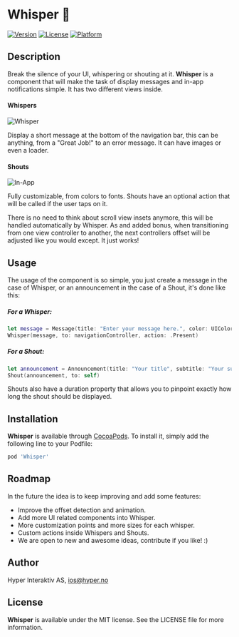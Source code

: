 # Whisper :leaves:

[![Version](https://img.shields.io/cocoapods/v/Whisper.svg?style=flat)](http://cocoadocs.org/docsets/Whisper)
[![License](https://img.shields.io/cocoapods/l/Whisper.svg?style=flat)](http://cocoadocs.org/docsets/Whisper)
[![Platform](https://img.shields.io/cocoapods/p/Whisper.svg?style=flat)](http://cocoadocs.org/docsets/Whisper)

## Description

Break the silence of your UI, whispering or shouting at it. **Whisper** is a component that will make the task of display messages and in-app notifications simple. It has two different views inside.

#### Whispers

![Whisper](https://github.com/hyperoslo/Whisper/blob/feature/README/Resources/permanent-whisper.png)

Display a short message at the bottom of the navigation bar, this can be anything, from a "Great Job!" to an error message. It can have images or even a loader.

#### Shouts

![In-App](https://github.com/hyperoslo/Whisper/blob/feature/README/Resources/in-app-notification.png)

Fully customizable, from colors to fonts. Shouts have an optional action that will be called if the user taps on it.

There is no need to think about scroll view insets anymore, this will be handled automatically by Whisper. As and added bonus, when transitioning from one view controller to another, the next controllers offset will be adjusted like you would except. It just works!

## Usage

The usage of the component is so simple, you just create a message in the case of Whisper, or an announcement in the case of a Shout, it's done like this:

##### For a Whisper:

```swift
let message = Message(title: "Enter your message here.", color: UIColor.redColor())
Whisper(message, to: navigationController, action: .Present)
```

##### For a Shout:

```swift
let announcement = Announcement(title: "Your title", subtitle: "Your subtitle", image: UIImage(named: "avatar"))
Shout(announcement, to: self)
```

Shouts also have a duration property that allows you to pinpoint exactly how long the shout should be displayed.

## Installation

**Whisper** is available through [CocoaPods](http://cocoapods.org). To install
it, simply add the following line to your Podfile:

```ruby
pod 'Whisper'
```

## Roadmap

In the future the idea is to keep improving and add some features:

- Improve the offset detection and animation.
- Add more UI related components into Whisper.
- More customization points and more sizes for each whisper.
- Custom actions inside Whispers and Shouts.
- We are open to new and awesome ideas, contribute if you like! :)

## Author

Hyper Interaktiv AS, ios@hyper.no

## License

**Whisper** is available under the MIT license. See the LICENSE file for more information.
